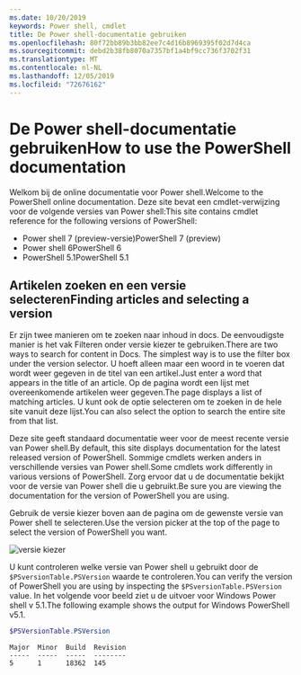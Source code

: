 ```yaml
---
ms.date: 10/20/2019
keywords: Power shell, cmdlet
title: De Power shell-documentatie gebruiken
ms.openlocfilehash: 80f72bb89b3bb82ee7c4d16b8969395f02d7d4ca
ms.sourcegitcommit: debd2b38fb8070a7357bf1a4bf9cc736f3702f31
ms.translationtype: MT
ms.contentlocale: nl-NL
ms.lasthandoff: 12/05/2019
ms.locfileid: "72676162"
---
```

# <a name="how-to-use-the-powershell-documentation"></a><span data-ttu-id="10830-103">De Power shell-documentatie gebruiken</span><span class="sxs-lookup"><span data-stu-id="10830-103">How to use the PowerShell documentation</span></span>

<span data-ttu-id="10830-104">Welkom bij de online documentatie voor Power shell.</span><span class="sxs-lookup"><span data-stu-id="10830-104">Welcome to the PowerShell online documentation.</span></span> <span data-ttu-id="10830-105">Deze site bevat een cmdlet-verwijzing voor de volgende versies van Power shell:</span><span class="sxs-lookup"><span data-stu-id="10830-105">This site contains cmdlet reference for the following versions of PowerShell:</span></span>

- <span data-ttu-id="10830-106">Power shell 7 (preview-versie)</span><span class="sxs-lookup"><span data-stu-id="10830-106">PowerShell 7 (preview)</span></span>
- <span data-ttu-id="10830-107">Power shell 6</span><span class="sxs-lookup"><span data-stu-id="10830-107">PowerShell 6</span></span>
- <span data-ttu-id="10830-108">PowerShell 5.1</span><span class="sxs-lookup"><span data-stu-id="10830-108">PowerShell 5.1</span></span>

## <a name="finding-articles-and-selecting-a-version"></a><span data-ttu-id="10830-109">Artikelen zoeken en een versie selecteren</span><span class="sxs-lookup"><span data-stu-id="10830-109">Finding articles and selecting a version</span></span>

<span data-ttu-id="10830-110">Er zijn twee manieren om te zoeken naar inhoud in docs. De eenvoudigste manier is het vak Filteren onder versie kiezer te gebruiken.</span><span class="sxs-lookup"><span data-stu-id="10830-110">There are two ways to search for content in Docs. The simplest way is to use the filter box under the version selector.</span></span> <span data-ttu-id="10830-111">U hoeft alleen maar een woord in te voeren dat wordt weer gegeven in de titel van een artikel.</span><span class="sxs-lookup"><span data-stu-id="10830-111">Just enter a word that appears in the title of an article.</span></span> <span data-ttu-id="10830-112">Op de pagina wordt een lijst met overeenkomende artikelen weer gegeven.</span><span class="sxs-lookup"><span data-stu-id="10830-112">The page displays a list of matching articles.</span></span> <span data-ttu-id="10830-113">U kunt ook de optie selecteren om te zoeken in de hele site vanuit deze lijst.</span><span class="sxs-lookup"><span data-stu-id="10830-113">You can also select the option to search the entire site from that list.</span></span>

<span data-ttu-id="10830-114">Deze site geeft standaard documentatie weer voor de meest recente versie van Power shell.</span><span class="sxs-lookup"><span data-stu-id="10830-114">By default, this site displays documentation for the latest released version of PowerShell.</span></span> <span data-ttu-id="10830-115">Sommige cmdlets werken anders in verschillende versies van Power shell.</span><span class="sxs-lookup"><span data-stu-id="10830-115">Some cmdlets work differently in various versions of PowerShell.</span></span> <span data-ttu-id="10830-116">Zorg ervoor dat u de documentatie bekijkt voor de versie van Power shell die u gebruikt.</span><span class="sxs-lookup"><span data-stu-id="10830-116">Be sure you are viewing the documentation for the version of PowerShell you are using.</span></span>

<span data-ttu-id="10830-117">Gebruik de versie kiezer boven aan de pagina om de gewenste versie van Power shell te selecteren.</span><span class="sxs-lookup"><span data-stu-id="10830-117">Use the version picker at the top of the page to select the version of PowerShell you want.</span></span>

![versie kiezer](images/how-to-use-docs/version-search.gif)

<span data-ttu-id="10830-119">U kunt controleren welke versie van Power shell u gebruikt door de `$PSversionTable.PSVersion` waarde te controleren.</span><span class="sxs-lookup"><span data-stu-id="10830-119">You can verify the version of PowerShell you are using by inspecting the `$PSversionTable.PSVersion` value.</span></span> <span data-ttu-id="10830-120">In het volgende voor beeld ziet u de uitvoer voor Windows Power shell v 5.1.</span><span class="sxs-lookup"><span data-stu-id="10830-120">The following example shows the output for Windows PowerShell v5.1.</span></span>

```powershell
$PSVersionTable.PSVersion
```

```Output
Major  Minor  Build  Revision
-----  -----  -----  --------
5      1      18362  145
```

